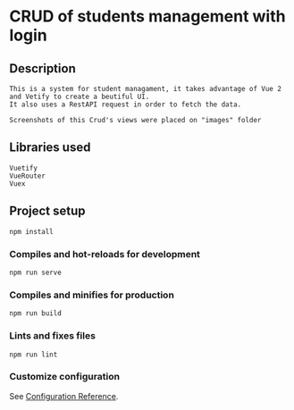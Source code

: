 # CRUD of students management with login

## Description
```
This is a system for student managament, it takes advantage of Vue 2 and Vetify to create a beutiful UI.
It also uses a RestAPI request in order to fetch the data.

Screenshots of this Crud's views were placed on "images" folder
```

## Libraries used
```
Vuetify
VueRouter
Vuex
```

## Project setup

```
npm install
```

### Compiles and hot-reloads for development
```
npm run serve
```

### Compiles and minifies for production
```
npm run build
```

### Lints and fixes files
```
npm run lint
```

### Customize configuration
See [Configuration Reference](https://cli.vuejs.org/config/).
